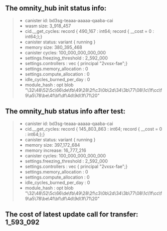 
## The omnity_hub init status info: 
> *  canister id: bd3sg-teaaa-aaaaa-qaaba-cai
> *  wasm size: 3_918_457
> *  cid.__get_cycles: record { 490_167 : int64; record { __cost = 0 : int64;};}
> *  canister status: variant { running }
> *  memory size: 380_395_468
> *  canister cycles: 100_000_000_000_000
> *  settings.freezing_threshold : 2_592_000
> *  settings.controllers : vec { principal "2vxsx-fae";}
> *  settings.memory_allocation : 0
> *  settings.compute_allocation : 0
> *  idle_cycles_burned_per_day : 0
> *  module_hash : opt blob "\32\48\52\5c\66\de\fb\49\28\2f\c3\0b\2d\34\3b\77\08\1c\1f\cc\f9\a5\78\be\4f\bf\df\4d\9d\1f\71\20"

## The omnity_hub status info after test: 
> *  canister id: bd3sg-teaaa-aaaaa-qaaba-cai
> *  cid.__get_cycles: record { 145_803_863 : int64; record { __cost = 0 : int64;};}
> *  canister status: variant { running }
> *  memory size: 397_172_684
> *  memory increase: 16_777_216
> *  canister cycles: 100_000_000_000_000
> *  settings.freezing_threshold : 2_592_000
> *  settings.controllers : vec { principal "2vxsx-fae";}
> *  settings.memory_allocation : 0
> *  settings.compute_allocation : 0
> *  idle_cycles_burned_per_day : 0
> *  module_hash : opt blob "\32\48\52\5c\66\de\fb\49\28\2f\c3\0b\2d\34\3b\77\08\1c\1f\cc\f9\a5\78\be\4f\bf\df\4d\9d\1f\71\20"

## The cost of latest update call for transfer: 1_593_092
